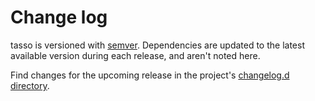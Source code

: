 # Change log

tasso is versioned with [semver](https://semver.org/).
Dependencies are updated to the latest available version during each release, and aren't noted here.

Find changes for the upcoming release in the project's [changelog.d directory](https://github.com/lsst-dm/tasso/tree/main/changelog.d/).

<!-- scriv-insert-here -->

